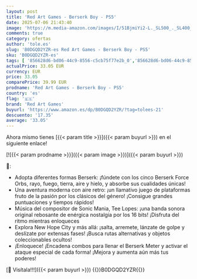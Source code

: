 ```yaml
---
layout: post
title: 'Red Art Games - Berserk Boy - PS5'
date: 2025-07-06 21:43:40
image: 'https://m.media-amazon.com/images/I/51BjmiYi2-L._SL500_._SL400_.jpg'
comments: true
category: ofertas
author: 'tole.es'
slug: 'B0DGQD2YZR-es Red Art Games - Berserk Boy - PS5'
sku: 'B0DGQD2YZR-es'
tags: [ '856628d6-bd06-44c9-8556-c5cb75f77e2b_0','856628d6-bd06-44c9-8556-c5cb75f77e2b_2201','856628d6-bd06-44c9-8556-c5cb75f77e2b_3601','Arborist Merchandising Root','Hardware y juegos para PlayStation 5','Juegos para PlayStation 5','Preventa de Videojuegos','Self Service','Special Features Stores','Videojuegos','Videojuegos más esperados','ps5','red art games','🇪🇸', ]
actualPrice: 33.05 EUR
currency: EUR
price: 33.05
comparePrice: 39.99 EUR
prodname: 'Red Art Games - Berserk Boy - PS5'
country: 'es'
flag: '🇪🇸'
brand: 'Red Art Games'
buyurl: 'https://www.amazon.es/dp/B0DGQD2YZR/?tag=tolees-21'
descuento: '17.35'
average: '33.05'
---
```


Ahora mismo tienes [{{< param title >}}]({{< param buyurl >}}) en el siguiente enlace!

[![{{< param prodname >}}]({{< param image >}})]({{< param buyurl >}})

🔎:

- Adopta diferentes formas Berserk: ¡fúndete con los cinco Berserk Force Orbs, rayo, fuego, tierra, aire y hielo, y absorbe sus cualidades únicas!
- Una aventura moderna con aire retro: ¡un llamativo juego de plataformas fruto de la pasión por los clásicos del género! ¡Consigue grandes puntuaciones y tiempos rápidos!
- Música del compositor de Sonic Mania, Tee Lopes: ¡una banda sonora original rebosante de enérgica nostalgia por los 16 bits! ¡Disfruta del ritmo mientras enloqueces
- Explora New Hope City y más allá: ¡salta, arremete, lánzate de golpe y deslízate por extensas fases! ¡Busca rutas alternativas y objetos coleccionables ocultos!
- ¡Enloquece! ¡Encadena combos para llenar el Berserk Meter y activar el ataque especial de cada forma! ¡Mejora y aumenta aún más tus poderes!

[🛒 Visítala!!!]({{< param buyurl >}})
{{<world>}}B0DGQD2YZR{{</world>}}
